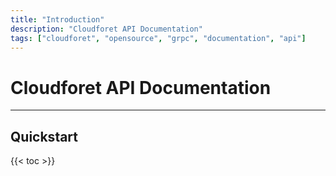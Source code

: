 ```yaml
---
title: "Introduction"
description: "Cloudforet API Documentation"
tags: ["cloudforet", "opensource", "grpc", "documentation", "api"]
---
```


# Cloudforet API Documentation

<hr>

## Quickstart
 {{< toc >}} 
